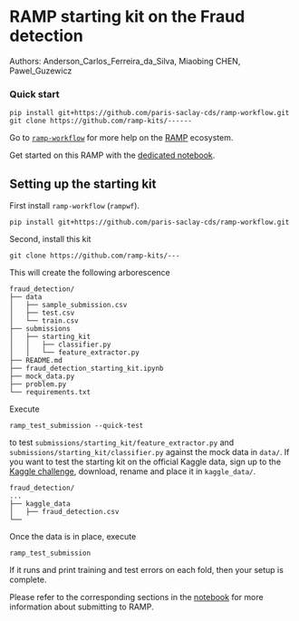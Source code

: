 # RAMP starting kit on the Fraud detection

Authors: Anderson_Carlos_Ferreira_da_Silva, Miaobing CHEN, Pawel_Guzewicz


### Quick start
```
pip install git+https://github.com/paris-saclay-cds/ramp-workflow.git
git clone https://github.com/ramp-kits/------
```
Go to [`ramp-workflow`](https://github.com/paris-saclay-cds/ramp-workflow/wiki) for more help on the [RAMP](http:www.ramp.studio) ecosystem.

Get started on this RAMP with the [dedicated notebook](fraud_detection_starting_kit.ipynb).


## Setting up the starting kit

First install `ramp-workflow` (`rampwf`). 
```
pip install git+https://github.com/paris-saclay-cds/ramp-workflow.git
```
Second, install this kit
```
git clone https://github.com/ramp-kits/---
```
This will create the following arborescence
```
fraud_detection/
├── data
│   ├── sample_submission.csv
│   ├── test.csv
│   └── train.csv
├── submissions
│   ├── starting_kit
│   │   ├── classifier.py
│   │   └── feature_extractor.py
├── README.md
├── fraud_detection_starting_kit.ipynb
├── mock_data.py
├── problem.py
└── requirements.txt
```
Execute
```
ramp_test_submission --quick-test
```
to test `submissions/starting_kit/feature_extractor.py` and `submissions/starting_kit/classifier.py` against the mock data in `data/`. If you want to test the starting kit on the official Kaggle data, sign up to the [Kaggle challenge](https://www.kaggle.com/ntnu-testimon/paysim1), download, rename and place it in `kaggle_data/`. 
```
fraud_detection/
...
├── kaggle_data
│   ├── fraud_detection.csv
└── 
```
Once the data is in place, execute
```
ramp_test_submission
```
If it runs and print training and test errors on each fold, then your setup is complete.

Please refer to the corresponding sections in the [notebook](fraud_detection_starting_kit.ipynb) for more information about submitting to RAMP.

